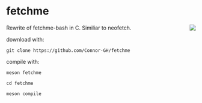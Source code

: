 # fetchme
Rewrite of fetchme-bash in C. Similiar to neofetch.
<img src="https://i.imgur.com/DSHb0pr.png?1" align="right">

download with:

``git clone https://github.com/Connor-GH/fetchme``

compile with:

``meson fetchme``

``cd fetchme``

``meson compile``

